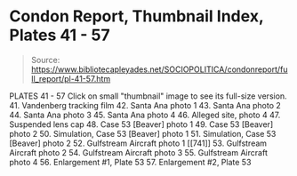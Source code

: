 # Condon Report, Thumbnail Index, Plates 41 - 57

> Source: https://www.bibliotecapleyades.net/SOCIOPOLITICA/condonreport/full_report/pl-41-57.htm

PLATES 41 - 57
Click on small "thumbnail" image to see its full-size version.
41. Vandenberg tracking film
42. Santa Ana photo 1
43. Santa Ana photo 2
44. Santa Ana photo 3
45. Santa Ana photo 4
46. Alleged site, photo 4
47. Suspended lens cap
48. Case 53 [Beaver]
photo 1
49. Case 53 [Beaver]
photo 2
50. Simulation, Case 53
[Beaver] photo 1
51. Simulation, Case 53
[Beaver] photo 2
52. Gulfstream Aircraft photo 1
[[741]]
53. Gulfstream Aircraft photo 2
54. Gulfstream Aircraft photo 3
55. Gulfstream Aircraft photo 4
56. Enlargement #1, Plate 53
57. Enlargement #2, Plate 53
